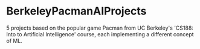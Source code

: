 # BerkeleyPacmanAIProjects
5 projects based on the popular game Pacman from UC Berkeley's 'CS188: Into to Artificial Intelligence' course, each implementing a different concept of ML.
